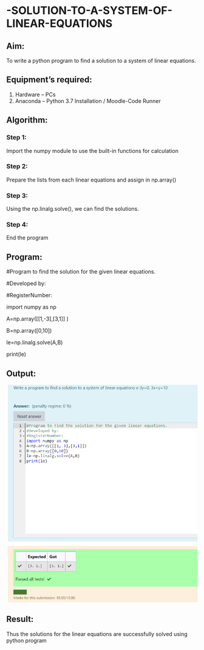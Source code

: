 # -SOLUTION-TO-A-SYSTEM-OF-LINEAR-EQUATIONS
## Aim:
To write a python program to find a solution to a system of linear equations.
## Equipment’s required:
1. 	Hardware – PCs
2. 	Anaconda – Python 3.7 Installation / Moodle-Code Runner
## Algorithm:
### Step 1: 
Import the numpy module to use the built-in functions for calculation
### Step 2: 
Prepare the lists from each linear equations and assign in np.array()
### Step 3: 
Using the np.linalg.solve(), we can find the solutions.
### Step 4: 
End the program
## Program:

#Program to find the solution for the given linear equations.

#Developed by: 

#RegisterNumber:

import numpy as np


A=np.array([[1,-3],[3,1]]
)

B=np.array([0,10])


le=np.linalg.solve(A,B)

print(le)

## Output:
![output](https://github.com/srinivas-aids/-SOLUTION-TO-A-SYSTEM-OF-LINEAR-EQUATIONS/blob/main/solving%20the%20linear%20equation.png?raw=true)
## Result: 
Thus the solutions for the linear equations are successfully solved using python program

